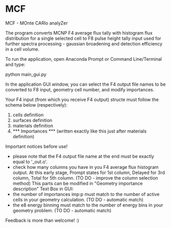 # MCF
MCF - MOnte CARlo analyZer

The program converts MCNP F4 average flux tally with histogram flux distribution for a single selected cell to F8 pulse height tally input used for further spectra processing - gaussian broadening and detection efficiency in a cell volume.

To run the application, open Anaconda Prompt or Command Line/Terminal and type:

python main_gui.py

In the application GUI window, you can select the F4 output file names to be converted to F8 input, geometry cell number, and modify importances. 

Your F4 input (from which you receive F4 output) structe must follow the schema below (respectively):
1. cells definition
2. surfaces definition
3. materials definition
4. *** Importances ***  (written exactly like this just after materials definition)



Important notices before use!

- please note that the F4 output file name at the end must be exactly equal to '_out.o'.
- check how many columns you have in you F4 average flux histogram output. At this early stage, Prompt states for 1st column, Delayed for 3rd column, Total for 5th column. (TO DO - improve the column selection method)
This parts can be modified in "Geometry importance description" Text Box in GUI:
- the number of importances imp:p must match to the number of active cells in your geometry calculation. (TO DO - automatic match)
- the e8 energy binning must match to the number of energy bins in your geometry problem. (TO DO - automatic match)


Feedback is more than welcome! :)
